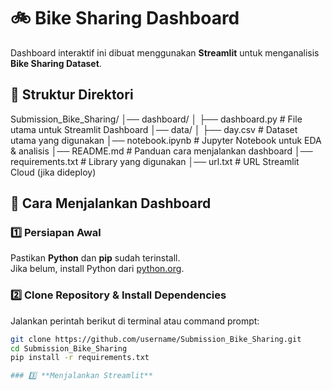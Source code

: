 # 🚲 Bike Sharing Dashboard

Dashboard interaktif ini dibuat menggunakan **Streamlit** untuk menganalisis **Bike Sharing Dataset**.

## 📂 Struktur Direktori
Submission_Bike_Sharing/ │── dashboard/ │ ├── dashboard.py # File utama untuk Streamlit Dashboard │── data/ │ ├── day.csv # Dataset utama yang digunakan │── notebook.ipynb # Jupyter Notebook untuk EDA & analisis │── README.md # Panduan cara menjalankan dashboard │── requirements.txt # Library yang digunakan │── url.txt # URL Streamlit Cloud (jika dideploy)

## 🚀 Cara Menjalankan Dashboard

### 1️⃣ **Persiapan Awal**
Pastikan **Python** dan **pip** sudah terinstall.  
Jika belum, install Python dari [python.org](https://www.python.org/).

### 2️⃣ **Clone Repository & Install Dependencies**
Jalankan perintah berikut di terminal atau command prompt:
```sh
git clone https://github.com/username/Submission_Bike_Sharing.git
cd Submission_Bike_Sharing
pip install -r requirements.txt

### 3️⃣ **Menjalankan Streamlit**
